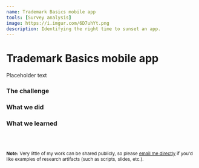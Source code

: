 ```yaml
---
name: Trademark Basics mobile app
tools: [Survey analysis]
image: https://i.imgur.com/6D7uhYt.png
description: Identifying the right time to sunset an app.
---
```


# Trademark Basics mobile app

Placeholder text

### The challenge



### What we did 



### What we learned


<br>

<br>


<p style="font-size: 12px;"><b>Note:</b> Very little of my work can be shared publicly, so please <a href="mailto:roya.moussapour@gmail.com">email me directly</a> if you'd like examples of research artifacts (such as scripts, slides, etc.).</p>

